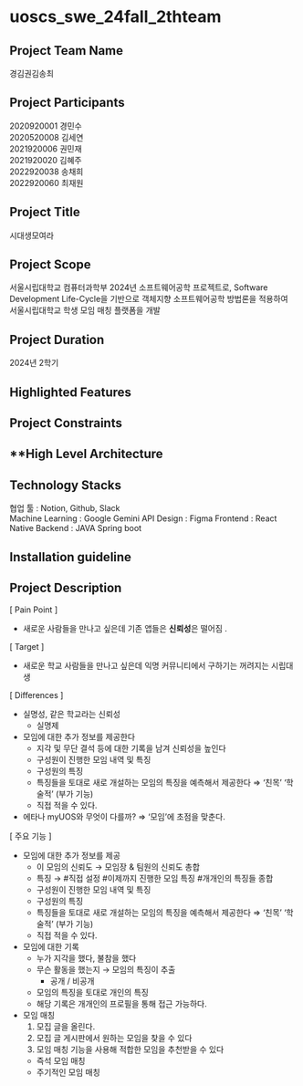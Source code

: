 # uoscs_swe_24fall_2thteam

## **Project Team Name**
  경김권김송최
## **Project Participants**
  2020920001 경민수 \
  2020520008 김세연 \
  2021920006 권민재 \
  2021920020 김혜주 \
  2022920038 송채희 \
  2022920060 최재원
  
## **Project Title**
  시대생모여라
  
## **Project Scope**
  서울시립대학교 컴퓨터과학부 2024년 소프트웨어공학 프로젝트로, Software Development Life-Cycle을 기반으로 객체지향 소프트웨어공학 방법론을 적용하여 서울시립대학교 학생 모임 매칭 플랫폼을 개발

## **Project Duration**
  2024년 2학기

## **Highlighted Features**

## **Project Constraints**

## **High Level Architecture

## **Technology Stacks**
  협업 툴 : Notion, Github, Slack \
  Machine Learning : Google Gemini API
  Design : Figma
  Frontend : React Native
  Backend : JAVA Spring boot

## **Installation guideline**







  
## **Project Description**
  [ Pain Point ]

- 새로운 사람들을 만나고 싶은데 기존 앱들은 **신뢰성**은 떨어짐 .

[ Target ]

- 새로운 학교 사람들을 만나고 싶은데 익명 커뮤니티에서 구하기는 꺼려지는 시립대생

[ Differences ]

  - 실명성, 같은 학교라는 신뢰성
      - 실명제
  - 모임에 대한 추가 정보를 제공한다
      - 지각 및 무단 결석 등에 대한 기록을 남겨 신뢰성을 높인다
      - 구성원이 진행한 모임 내역 및 특징
      - 구성원의 특징
      - 특징들을 토대로 새로 개설하는 모임의 특징을 예측해서 제공한다 ⇒ ‘친목’ ‘학술적’ (부가 기능)
      - 직접 적을 수 있다.
- 에타나 myUOS와 무엇이 다를까? ⇒ ‘모임’에 초점을 맞춘다.

[ 주요 기능 ]

- 모임에 대한 추가 정보를 제공
    - 이 모임의 신뢰도 → 모임장 & 팀원의 신뢰도 총합
    - 특징 → #직접 설정 #이제까지 진행한 모임 특징 #개개인의 특징들 종합
    - 구성원이 진행한 모임 내역 및 특징
    - 구성원의 특징
    - 특징들을 토대로 새로 개설하는 모임의 특징을 예측해서 제공한다 ⇒ ‘친목’ ‘학술적’ (부가 기능)
    - 직접 적을 수 있다.
- 모임에 대한 기록
    - 누가 지각을 했다, 불참을 했다
    - 무슨 활동을 했는지 → 모임의 특징이 추출
        - 공개 / 비공개
    - 모임의 특징을 토대로 개인의 특징
    - 해당 기록은 개개인의 프로필을 통해 접근 가능하다.
- 모임 매칭
    1. 모집 글을 올린다.
    2. 모집 글 게시판에서 원하는 모임을 찾을 수 있다
    3. 모임 매칭 기능을 사용해 적합한 모임을 추천받을 수 있다
    - 즉석 모임 매칭
    - 주기적인 모임 매칭
  
